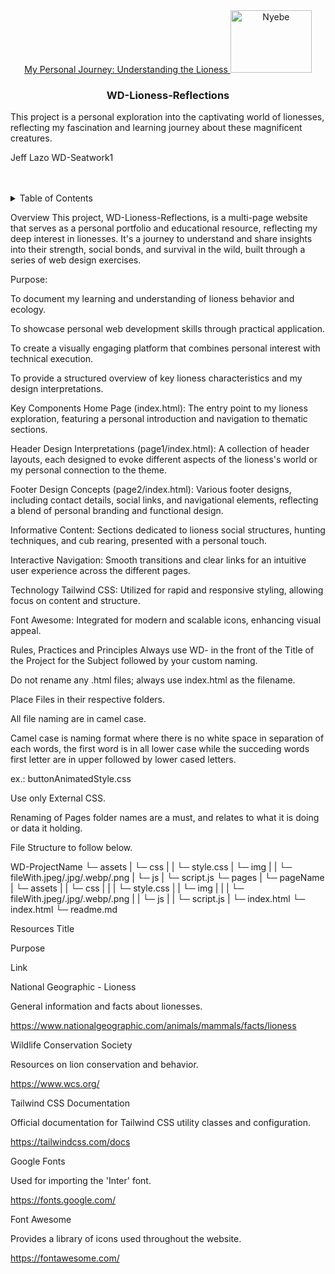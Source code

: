 <a name="readme-top"></a>

<br/>

<br />
<div align="center">
<a href="https://github.com/jfflz/">
My Personal Journey: Understanding the Lioness
<img src="./assets/img/1.jpg.jpg" alt="Nyebe" width="130" height="100">
</a>
<h3 align="center">WD-Lioness-Reflections</h3>
</div>
This project is a personal exploration into the captivating world of lionesses, reflecting my fascination and learning journey about these magnificent creatures.

<br />

Jeff Lazo
WD-Seatwork1

<br />
<br />

<details>
<summary>Table of Contents</summary>
<ol>
<li>
<a href="#overview">Overview</a>
<ol>
<li>
<a href="#key-components">Key Components</a>
</li>
<li>
<a href="#technology">Technology</a>
</li>
</ol>
</li>
<li>
<a href="#rule,-practices-and-principles">Rules, Practices and Principles</a>
</li>
<li>
<a href="#resources">Resources</a>
</li>
</ol>
</details>

Overview
This project, WD-Lioness-Reflections, is a multi-page website that serves as a personal portfolio and educational resource, reflecting my deep interest in lionesses. It's a journey to understand and share insights into their strength, social bonds, and survival in the wild, built through a series of web design exercises.

Purpose:

To document my learning and understanding of lioness behavior and ecology.

To showcase personal web development skills through practical application.

To create a visually engaging platform that combines personal interest with technical execution.

To provide a structured overview of key lioness characteristics and my design interpretations.

Key Components
Home Page (index.html): The entry point to my lioness exploration, featuring a personal introduction and navigation to thematic sections.

Header Design Interpretations (page1/index.html): A collection of header layouts, each designed to evoke different aspects of the lioness's world or my personal connection to the theme.

Footer Design Concepts (page2/index.html): Various footer designs, including contact details, social links, and navigational elements, reflecting a blend of personal branding and functional design.

Informative Content: Sections dedicated to lioness social structures, hunting techniques, and cub rearing, presented with a personal touch.

Interactive Navigation: Smooth transitions and clear links for an intuitive user experience across the different pages.

Technology
Tailwind CSS: Utilized for rapid and responsive styling, allowing focus on content and structure.

Font Awesome: Integrated for modern and scalable icons, enhancing visual appeal.

Rules, Practices and Principles
Always use WD- in the front of the Title of the Project for the Subject followed by your custom naming.

Do not rename any .html files; always use index.html as the filename.

Place Files in their respective folders.

All file naming are in camel case.

Camel case is naming format where there is no white space in separation of each words, the first word is in all lower case while the succeding words first letter are in upper followed by lower cased letters.

ex.: buttonAnimatedStyle.css

Use only External CSS.

Renaming of Pages folder names are a must, and relates to what it is doing or data it holding.

File Structure to follow below.

WD-ProjectName
└─ assets
|   └─ css
|   |   └─ style.css
|   └─ img
|   |   └─ fileWith.jpeg/.jpg/.webp/.png
|   └─ js
|       └─ script.js
└─ pages
|   └─ pageName
|       └─ assets
|       |   └─ css
|       |   |   └─ style.css
|       |   └─ img
|       |   |   └─ fileWith.jpeg/.jpg/.webp/.png
|       |   └─ js
|       |       └─ script.js
|       └─ index.html
└─ index.html
└─ readme.md

Resources
Title

Purpose

Link

National Geographic - Lioness

General information and facts about lionesses.

https://www.nationalgeographic.com/animals/mammals/facts/lioness

Wildlife Conservation Society

Resources on lion conservation and behavior.

https://www.wcs.org/

Tailwind CSS Documentation

Official documentation for Tailwind CSS utility classes and configuration.

https://tailwindcss.com/docs

Google Fonts

Used for importing the 'Inter' font.

https://fonts.google.com/

Font Awesome

Provides a library of icons used throughout the website.

https://fontawesome.com/

